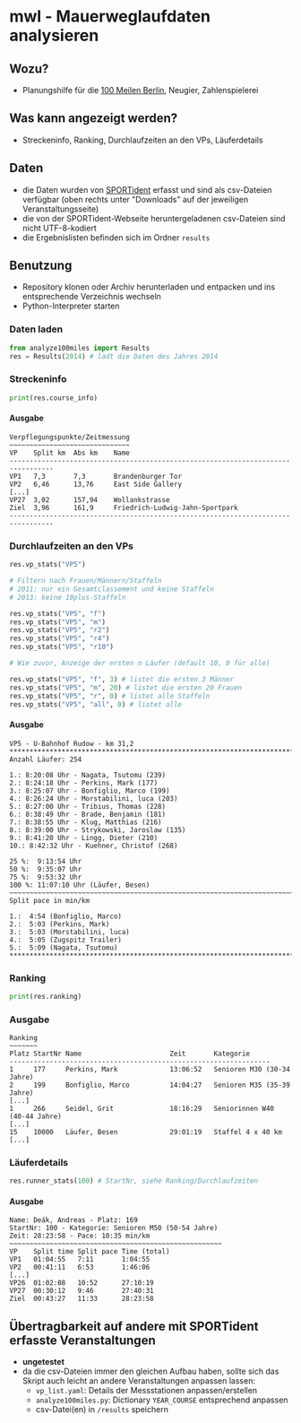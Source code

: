 # mwl - Mauerweglaufdaten analysieren

## Wozu?

* Planungshilfe für die [100 Meilen Berlin](http://100meilen.de/), Neugier, Zahlenspielerei

## Was kann angezeigt werden?

* Streckeninfo, Ranking, Durchlaufzeiten an den VPs, Läuferdetails

## Daten

* die Daten wurden von [SPORTident](https://www.sportident.com/) erfasst und sind als csv-Dateien verfügbar (oben rechts unter "Downloads" auf der jeweiligen Veranstaltungsseite)
* die von der SPORTident-Webseite heruntergeladenen csv-Dateien sind nicht UTF-8-kodiert
* die Ergebnislisten befinden sich im Ordner ``results``

## Benutzung

* Repository klonen oder Archiv herunterladen und entpacken und ins entsprechende Verzeichnis wechseln
* Python-Interpreter starten

### Daten laden

```python
from analyze100miles import Results
res = Results(2014) # lädt die Daten des Jahres 2014
```

### Streckeninfo

```python
print(res.course_info)
```

#### Ausgabe

```
Verpflegungspunkte/Zeitmessung
~~~~~~~~~~~~~~~~~~~~~~~~~~~~~~
VP    Split km  Abs km    Name
---------------------------------------------------------------------------------
VP1   7,3       7,3       Brandenburger Tor
VP2   6,46      13,76     East Side Gallery
[...]
VP27  3,02      157,94    Wollankstrasse
Ziel  3,96      161,9     Friedrich-Ludwig-Jahn-Sportpark
---------------------------------------------------------------------------------
```

### Durchlaufzeiten an den VPs

```python
res.vp_stats("VP5")

# Filtern nach Frauen/Männern/Staffeln
# 2011: nur ein Gesamtclassement und keine Staffeln
# 2013: keine 10plus-Staffeln

res.vp_stats("VP5", "f") 
res.vp_stats("VP5", "m") 
res.vp_stats("VP5", "r2")
res.vp_stats("VP5", "r4")
res.vp_stats("VP5", "r10")

# Wie zuvor, Anzeige der ersten n Läufer (default 10, 0 für alle)

res.vp_stats("VP5", "f", 3) # listet die ersten 3 Männer 
res.vp_stats("VP5", "m", 20) # listet die ersten 20 Frauen
res.vp_stats("VP5", "r", 0) # listet alle Staffeln
res.vp_stats("VP5", "all", 0) # listet alle
```

#### Ausgabe

```
VP5 - U-Bahnhof Rudow - km 31,2
************************************************************************
Anzahl Läufer: 254

1.: 8:20:08 Uhr - Nagata, Tsutomu (239)
2.: 8:24:18 Uhr - Perkins, Mark (177)
3.: 8:25:07 Uhr - Bonfiglio, Marco (199)
4.: 8:26:24 Uhr - Morstabilini, luca (203)
5.: 8:27:00 Uhr - Tribius, Thomas (228)
6.: 8:38:49 Uhr - Brade, Benjamin (181)
7.: 8:38:55 Uhr - Klug, Matthias (216)
8.: 8:39:00 Uhr - Strykowski, Jaroslaw (135)
9.: 8:41:20 Uhr - Lingg, Dieter (210)
10.: 8:42:32 Uhr - Kuehner, Christof (268)

25 %:  9:13:54 Uhr
50 %:  9:35:07 Uhr
75 %:  9:53:32 Uhr
100 %: 11:07:10 Uhr (Läufer, Besen)
~~~~~~~~~~~~~~~~~~~~~~~~~~~~~~~~~~~~~~~~~~~~~~~~~~~~~~~~~~~~~~~~~~~~~~~~
Split pace in min/km

1.:  4:54 (Bonfiglio, Marco)
2.:  5:03 (Perkins, Mark)
3.:  5:03 (Morstabilini, luca)
4.:  5:05 (Zugspitz Trailer)
5.:  5:09 (Nagata, Tsutomu)
************************************************************************
```

### Ranking

```python
print(res.ranking)
```

### Ausgabe

```
Ranking
~~~~~~~
Platz StartNr Name                      Zeit       Kategorie
-----------------------------------------------------------------
1     177     Perkins, Mark             13:06:52   Senioren M30 (30-34 Jahre)
2     199     Bonfiglio, Marco          14:04:27   Senioren M35 (35-39 Jahre)
[...]
1     266     Seidel, Grit              18:16:29   Seniorinnen W40 (40-44 Jahre)
[...]
15    10000   Läufer, Besen             29:01:19   Staffel 4 x 40 km
[...]
```

### Läuferdetails

```python
res.runner_stats(100) # StartNr, siehe Ranking/Durchlaufzeiten
```

#### Ausgabe

```
Name: Deák, Andreas - Platz: 169
StartNr: 100 - Kategorie: Senioren M50 (50-54 Jahre)
Zeit: 28:23:58 - Pace: 10:35 min/km
~~~~~~~~~~~~~~~~~~~~~~~~~~~~~~~~~~~~~~~~~~~~~~~~~~~~~
VP    Split time Split pace Time (total)
VP1   01:04:55   7:11       1:04:55
VP2   00:41:11   6:53       1:46:06
[...]
VP26  01:02:08   10:52      27:10:19
VP27  00:30:12   9:46       27:40:31
Ziel  00:43:27   11:33      28:23:58
```

## Übertragbarkeit auf andere mit SPORTident erfasste Veranstaltungen

* **ungetestet**
* da die csv-Dateien immer den gleichen Aufbau haben, sollte sich das Skript auch leicht an andere Veranstaltungen anpassen lassen:
  * ``vp_list.yaml``: Details der Messstationen anpassen/erstellen
  * ``analyze100miles.py``: Dictionary ``YEAR_COURSE`` entsprechend anpassen
  * csv-Datei(en) in ``/results`` speichern

